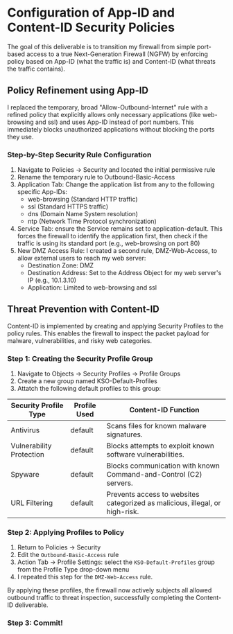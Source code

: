 # Configuration of App-ID and Content-ID Security Policies
The goal of this deliverable is to transition my firewall from simple port-based access to a true Next-Generation Firewall (NGFW) by enforcing policy based on App-ID (what the traffic is) and Content-ID (what threats the traffic contains).

## Policy Refinement using App-ID
I replaced the temporary, broad "Allow-Outbound-Internet" rule with a refined policy that explicitly allows only necessary applications (like $\text{web-browsing}$ and $\text{ssl}$) and uses App-ID instead of port numbers. This immediately blocks unauthorized applications without blocking the ports they use.

### Step-by-Step Security Rule Configuration
1. Navigate to Policies $\rightarrow$ Security and located the initial permissive rule
2. Rename the temporary rule to Outbound-Basic-Access
3. Application Tab: Change the application list from any to the following specific App-IDs:
   * $\text{web-browsing}$ (Standard HTTP traffic)
   * $\text{ssl}$ (Standard HTTPS traffic)
   * $\text{dns}$ (Domain Name System resolution)
   * $\text{ntp}$ (Network Time Protocol synchronization)
4. Service Tab: ensure the Service remains set to application-default. This forces the firewall to identify the application first, then check if the traffic is using its standard port (e.g., $\text{web-browsing}$ on port 80)
5. New DMZ Access Rule: I created a second rule, DMZ-Web-Access, to allow external users to reach my web server:
   * Destination Zone: $\text{DMZ}$
   * Destination Address: Set to the Address Object for my web server's IP (e.g., 10.1.3.10)
   * Application: Limited to $\text{web-browsing}$ and $\text{ssl}$

## Threat Prevention with Content-ID
Content-ID is implemented by creating and applying Security Profiles to the policy rules. This enables the firewall to inspect the packet payload for malware, vulnerabilities, and risky web categories.

### Step 1: Creating the Security Profile Group
1. Navigate to Objects $\rightarrow$ Security Profiles $\rightarrow$ Profile Groups
2. Create a new group named KSO-Default-Profiles
3. Attatch the following default profiles to this group:

| Security Profile Type    | Profile Used     | Content-ID Function                                                          |
|--------------------------|------------------|------------------------------------------------------------------------------|
| Antivirus                | $\text{default}$ | Scans files for known malware signatures.                                    |
| Vulnerability Protection | $\text{default}$ | Blocks attempts to exploit known software vulnerabilities.                   |
| Spyware                  | $\text{default}$ | Blocks communication with known Command-and-Control (C2) servers.            |
| URL Filtering            | $\text{default}$ | Prevents access to websites categorized as malicious, illegal, or high-risk. |

### Step 2: Applying Profiles to Policy
1. Return to Policies $\rightarrow$ Security
2. Edit the `Outbound-Basic-Access` rule
3. Action Tab $\rightarrow$ Profile Settings: select the `KSO-Default-Profiles` group from the Profile Type drop-down menu
4. I repeated this step for the `DMZ-Web-Access` rule.
   
By applying these profiles, the firewall now actively subjects all allowed outbound traffic to threat inspection, successfully completing the Content-ID deliverable.

### Step 3: Commit!
